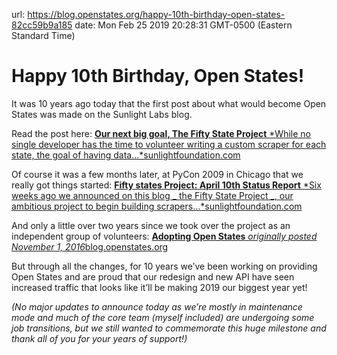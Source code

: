 url: https://blog.openstates.org/happy-10th-birthday-open-states-82cc59b9a185
date: Mon Feb 25 2019 20:28:31 GMT-0500 (Eastern Standard Time)


# Happy 10th Birthday, Open States!

It was 10 years ago today that the first post about what would become Open States was made on the Sunlight Labs blog.

Read the post here:
[**Our next big goal, The Fifty State Project**
*While no single developer has the time to volunteer writing a custom scraper for each state, the goal of having data…*sunlightfoundation.com](https://sunlightfoundation.com/2009/02/26/fifty-state-project/)

Of course it was a few months later, at PyCon 2009 in Chicago that we really got things started:
[**Fifty states Project: April 10th Status Report**
*Six weeks ago we announced on this blog _ the Fifty State Project _, our ambitious project to begin building scrapers…*sunlightfoundation.com](https://sunlightfoundation.com/2009/04/10/fifty-states-project-april-10th-status-report/)

And only a little over two years since we took over the project as an independent group of volunteers:
[**Adopting Open States**
*originally posted November 1, 2016*blog.openstates.org](https://blog.openstates.org/adopting-open-states-e837741e97da)

But through all the changes, for 10 years we’ve been working on providing Open States and are proud that our redesign and new API have seen increased traffic that looks like it’ll be making 2019 our biggest year yet!

*(No major updates to announce today as we’re mostly in maintenance mode and much of the core team (myself included) are undergoing some job transitions, but we still wanted to commemorate this huge milestone and thank all of you for your years of support!)*
